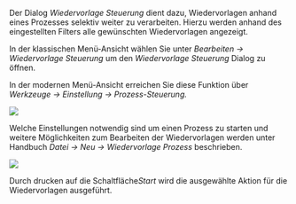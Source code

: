Der Dialog *Wiedervorlage Steuerung* dient dazu, Wiedervorlagen anhand eines Prozesses selektiv weiter zu verarbeiten. Hierzu werden anhand des eingestellten Filters alle gewünschten Wiedervorlagen angezeigt. 

In der klassischen Menü-Ansicht wählen Sie unter *Bearbeiten → Wiedervorlage Steuerung* um den *Wiedervorlage Steuerung* Dialog zu öffnen. 

In der modernen Menü-Ansicht erreichen Sie diese Funktion über *Werkzeuge -> Einstellung -> Prozess-Steuerung.*

![](http://xpecto.github.io/docs/xpecto/Bearbeiten/Wiedervorlage_Steuerung/Prozesssteuerung_Menue.png)

Welche Einstellungen notwendig sind um einen Prozess zu starten und weitere Möglichkeiten zum Bearbeiten der Wiedervorlagen werden unter Handbuch *Datei → Neu → Wiedervorlage Prozess* beschrieben.

![](http://xpecto.github.io/docs/xpecto/Bearbeiten/Wiedervorlage_Steuerung/Prozesssteuerung_Selektion.png)

Durch drucken auf die Schaltfläche*Start* wird die ausgewählte Aktion für die Wiedervorlagen ausgeführt. 

